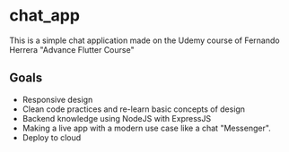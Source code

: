 # chat_app

This is a simple chat application made on the Udemy course of Fernando Herrera "Advance Flutter Course"

## Goals

- Responsive design
- Clean code practices and re-learn basic concepts of design
- Backend knowledge using NodeJS with ExpressJS
- Making a live app with a modern use case like a chat "Messenger".
- Deploy to cloud

